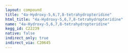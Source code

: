 ```yaml
---
layout: compound
title: "4a-Hydroxy-5,6,7,8-tetrahydropteridine"
html_title: "4a-Hydroxy-5,6,7,8-tetrahydropteridine"
name: "4a-Hydroxy-5,6,7,8-tetrahydropteridine"
kegg_id: C22239
native: false
indirect_only: true
indirect_via: C20645
---
```

